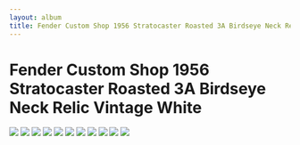 ```yaml
---
layout: album
title: Fender Custom Shop 1956 Stratocaster Roasted 3A Birdseye Neck Relic Vintage White
---
```


# Fender Custom Shop 1956 Stratocaster Roasted 3A Birdseye Neck Relic Vintage White

![](https://wildcatguitars.com/images/1g/1104/ff__wildcat_large.jpg)
![](https://wildcatguitars.com/images/2/1104/rf__wildcat.jpg)
![](https://wildcatguitars.com/images/2/1104/bf__wildcat.jpg)
![](https://wildcatguitars.com/images/2/1104/lf__wildcat.jpg)
![](https://wildcatguitars.com/images/2/1104/ff2__wildcat.jpg)
![](https://wildcatguitars.com/images/2/1104/bb__wildcat.jpg)
![](https://wildcatguitars.com/images/2/1104/fb__wildcat.jpg)
![](https://wildcatguitars.com/images/2/1104/hsf__wildcat.jpg)
![](https://wildcatguitars.com/images/2/1104/nf__wildcat.jpg)
![](https://wildcatguitars.com/images/2/1104/hsb__wildcat.jpg)
![](https://wildcatguitars.com/images/2/1104/nb__wildcat.jpg)
